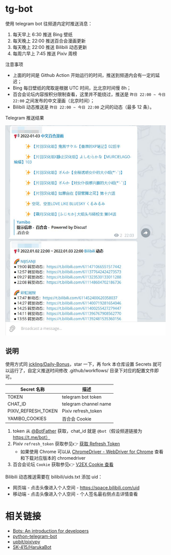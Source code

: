 # tg-bot

使用 telegram bot 往频道内定时推送消息：
1. 每天早上 6:30 推送 Bing 壁纸
2. 每天晚上 22:00 推送百合会漫画更新
3. 每天晚上 22:00 推送 Bilibili 动态更新
4. 每周六早上 7:45 推送 Pixiv 周榜


注意事项
- 上面的时间是 Github Action 开始运行的时间，推送到频道内会有一定的延迟；
- Bing 每日壁纸的爬取是根据 UTC 时间，比北京时间慢 8h；
- 百合会论坛内容按积分限制查看，这里并不能绕过，推送是 `昨日 22:00 ~ 今日 22:00` 之间发布的中文漫画（北京时间）；
- Bilibili 动态推送是 `昨日 22:00 ~ 今日 22:00` 之间的动态（最多 12 条）。


Telegram 推送结果

![](result.jpg)

## 说明

使用方式同 [jckling/Daily-Bonus](https://github.com/jckling/Daily-Bonus)，star 一下，再 fork 本仓库设置 Secrets 就可以运行了，自定义推送时间修改 .github/workflows/ 目录下对应的配置文件即可。

| Secret 名称            | 描述                   |
| --------------------- | --------------------- |
| TOKEN                 | telegram bot token    |
| CHAT_ID               | telegram channel name |
| PIXIV_REFRESH_TOKEN   | Pixiv refresh_token   |
| YAMIBO_COOKIES        | 百合会 Cookie           |


1. token 从 [@BotFather](https://telegram.me/botfather) 获取，chat_id 就是 `@bot`（假设频道链接为 https://t.me/bot）
2. Pixiv `refresh_token` 获取参见👉 [获取 Refresh Token](https://gist.github.com/upbit/6edda27cb1644e94183291109b8a5fde)
   - 如果使用 Chrome 可以从 [ChromeDriver - WebDriver for Chrome](https://chromedriver.chromium.org/downloads) 查看和下载对应版本的 chromedriver
3. 百合会论坛 `Cookie` 获取参见👉 [V2EX Cookie 查看](https://github.com/jckling/Daily-Bonus//#v2ex)


Bilibili 动态推送需要在 bilibili/uids.txt 添加 uid：
- 网页端 - 点击头像进入个人空间 - https://space.bilibili.com/uid
- 移动端 - 点击头像进入个人空间 - 个人签名最右侧点击详情查看


# 相关链接

- [Bots: An introduction for developers](https://core.telegram.org/bots)
- [python-telegram-bot](https://github.com/python-telegram-bot/python-telegram-bot)
- [upbit/pixivpy](https://github.com/upbit/pixivpy)
- [SK-415/HarukaBot](https://github.com/SK-415/HarukaBot)

